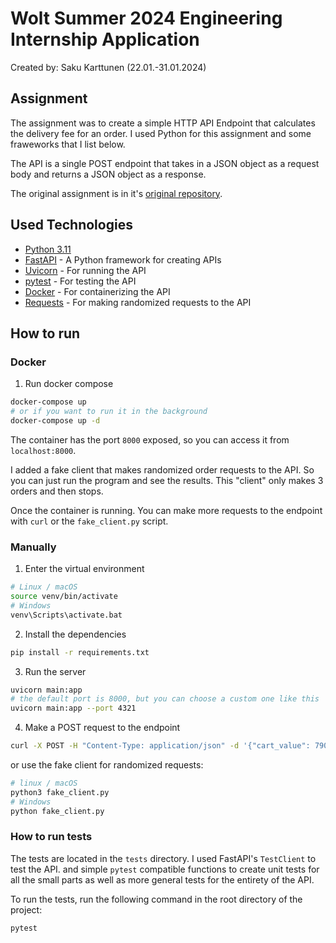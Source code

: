 # Wolt Summer 2024 Engineering Internship Application

Created by: Saku Karttunen (22.01.-31.01.2024)

## Assignment

The assignment was to create a simple HTTP API Endpoint that calculates the delivery fee for an order.
I used Python for this assignment and some fraweworks that I list below.

The API is a single POST endpoint that takes in a JSON object as a request body and returns a JSON object as a response.

The original assignment is in it's [original repository](https://github.com/woltapp/engineering-internship-2024).

## Used Technologies

- [Python 3.11](https://www.python.org/)
- [FastAPI](https://fastapi.tiangolo.com/) - A Python framework for creating APIs
- [Uvicorn](https://www.uvicorn.org/) - For running the API
- [pytest](https://docs.pytest.org/en/6.2.x/) - For testing the API
- [Docker](https://www.docker.com/) - For containerizing the API
- [Requests](https://docs.python-requests.org/en/latest/) - For making randomized requests to the API

## How to run

### Docker

1. Run docker compose

```bash
docker-compose up
# or if you want to run it in the background
docker-compose up -d
```

The container has the port `8000` exposed, so you can access it from `localhost:8000`.

I added a fake client that makes randomized order requests to the API.
So you can just run the program and see the results. This "client"
only makes 3 orders and then stops.

Once the container is running. You can make more requests to the
endpoint with `curl` or the `fake_client.py` script.

### Manually

1. Enter the virtual environment

```bash
# Linux / macOS
source venv/bin/activate
# Windows
venv\Scripts\activate.bat
```

2. Install the dependencies

```bash
pip install -r requirements.txt
```

3. Run the server

```bash
uvicorn main:app
# the default port is 8000, but you can choose a custom one like this
uvicorn main:app --port 4321
```

4. Make a POST request to the endpoint

```bash
curl -X POST -H "Content-Type: application/json" -d '{"cart_value": 790, "delivery_distance": 2235, "number_of_items": 4, "time": "2024-01-15T13:00:00Z"}' http://127.0.0.1:8000
```

or use the fake client for randomized requests:

```bash
# linux / macOS
python3 fake_client.py
# Windows
python fake_client.py
```

### How to run tests

The tests are located in the `tests` directory. I used FastAPI's `TestClient` to test the API.
and simple `pytest` compatible functions to create unit tests for all the small parts as well
as more general tests for the entirety of the API.

To run the tests, run the following command in the root directory of the project:

```bash
pytest
```
